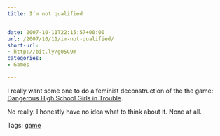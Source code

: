 ```yaml
---
title: I’m not qualified


date: 2007-10-11T22:15:57+00:00
url: /2007/10/11/im-not-qualified/
short-url:
- http://bit.ly/g05C9m
categories:
- Games

---
```

<div class='microid-mailto+http:sha1:828f2a1f39281382e685fbd2fb1f693745226fc1'>

I really want some one to do a feminist deconstruction of the the game: <a href="http://www.mousechief.com/dhsg/dg_gameinfo.html">Dangerous High School Girls in Trouble</a>.



No really. I honestly have no idea what to think about it. None at all.

</div>

<div class="st-post-tags">
Tags: <a href="http://www.cavort.org/tag/game/" title="game" rel="tag">game</a><br />
</div>